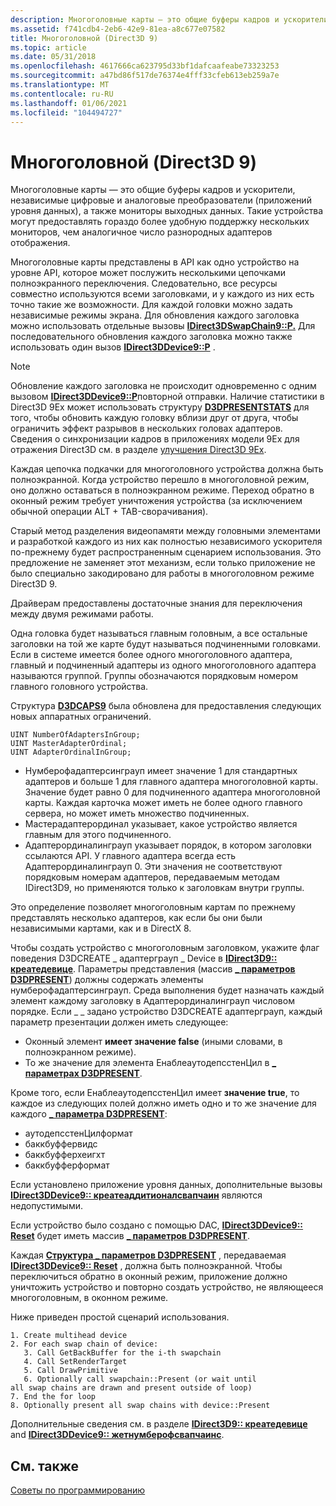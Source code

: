 ```yaml
---
description: Многоголовные карты — это общие буферы кадров и ускорители, независимые цифровые и аналоговые преобразователи (приложений уровня данных), а также мониторы выходных данных.
ms.assetid: f741cdb4-2eb6-42e9-81ea-a8c677e07582
title: Многоголовной (Direct3D 9)
ms.topic: article
ms.date: 05/31/2018
ms.openlocfilehash: 4617666ca623795d33bf1dafcaafeabe73323253
ms.sourcegitcommit: a47bd86f517de76374e4fff33cfeb613eb259a7e
ms.translationtype: MT
ms.contentlocale: ru-RU
ms.lasthandoff: 01/06/2021
ms.locfileid: "104494727"
---
```

# <a name="multihead-direct3d-9"></a>Многоголовной (Direct3D 9)

Многоголовные карты — это общие буферы кадров и ускорители, независимые цифровые и аналоговые преобразователи (приложений уровня данных), а также мониторы выходных данных. Такие устройства могут предоставлять гораздо более удобную поддержку нескольких мониторов, чем аналогичное число разнородных адаптеров отображения.

Многоголовные карты представлены в API как одно устройство на уровне API, которое может послужить несколькими цепочками полноэкранного переключения. Следовательно, все ресурсы совместно используются всеми заголовками, и у каждого из них есть точно такие же возможности. Для каждой головки можно задать независимые режимы экрана. Для обновления каждого заголовка можно использовать отдельные вызовы [**IDirect3DSwapChain9::P.**](/windows/desktop/api) Для последовательного обновления каждого заголовка можно также использовать один вызов [**IDirect3DDevice9::P**](/windows/win32/api/d3d9helper/nf-d3d9helper-idirect3ddevice9-present) .

> [!Note]  
> Обновление каждого заголовка не происходит одновременно с одним вызовом [**IDirect3DDevice9::P**](/windows/win32/api/d3d9helper/nf-d3d9helper-idirect3ddevice9-present)повторной отправки. Наличие статистики в Direct3D 9Ex может использовать структуру [**D3DPRESENTSTATS**](d3dpresentstats.md) для того, чтобы обновить каждую головку вблизи друг от друга, чтобы ограничить эффект разрывов в нескольких головах адаптеров. Сведения о синхронизации кадров в приложениях модели 9Ex для отражения Direct3D см. в разделе [улучшения Direct3D 9Ex](../direct3darticles/direct3d-9ex-improvements.md).

 

Каждая цепочка подкачки для многоголовного устройства должна быть полноэкранной. Когда устройство перешло в многоголовной режим, оно должно оставаться в полноэкранном режиме. Переход обратно в оконный режим требует уничтожения устройства (за исключением обычной операции ALT + TAB-сворачивания).

Старый метод разделения видеопамяти между головными элементами и разработкой каждого из них как полностью независимого ускорителя по-прежнему будет распространенным сценарием использования. Это предложение не заменяет этот механизм, если только приложение не было специально закодировано для работы в многоголовном режиме Direct3D 9.

Драйверам предоставлены достаточные знания для переключения между двумя режимами работы.

Одна головка будет называться главным головным, а все остальные заголовки на той же карте будут называться подчиненными головками. Если в системе имеется более одного многоголовного адаптера, главный и подчиненный адаптеры из одного многоголовного адаптера называются группой. Группы обозначаются порядковым номером главного головного устройства.

Структура [**D3DCAPS9**](/windows/desktop/api/D3D9Caps/ns-d3d9caps-d3dcaps9) была обновлена для предоставления следующих новых аппаратных ограничений.


```
UINT NumberOfAdaptersInGroup; 
UINT MasterAdapterOrdinal; 
UINT AdapterOrdinalInGroup;
```



-   Нумберофадаптерсинграуп имеет значение 1 для стандартных адаптеров и больше 1 для главного адаптера многоголовной карты. Значение будет равно 0 для подчиненного адаптера многоголовной карты. Каждая карточка может иметь не более одного главного сервера, но может иметь множество подчиненных.
-   Мастерадаптерординал указывает, какое устройство является главным для этого подчиненного.
-   Адаптерординалинграуп указывает порядок, в котором заголовки ссылаются API. У главного адаптера всегда есть Адаптерординалинграуп 0. Эти значения не соответствуют порядковым номерам адаптеров, передаваемым методам IDirect3D9, но применяются только к заголовкам внутри группы.

Это определение позволяет многоголовным картам по прежнему представлять несколько адаптеров, как если бы они были независимыми картами, как и в DirectX 8.

Чтобы создать устройство с многоголовным заголовком, укажите флаг поведения D3DCREATE \_ адаптерграуп \_ Device в [**IDirect3D9:: креатедевице**](/windows/desktop/api). Параметры представления (массив [**\_ параметров D3DPRESENT**](d3dpresent-parameters.md)) должны содержать элементы нумберофадаптерсинграуп. Среда выполнения будет назначать каждый элемент каждому заголовку в Адаптерординалинграуп числовом порядке. Если \_ \_ задано устройство D3DCREATE адаптерграуп, каждый параметр презентации должен иметь следующее:

-   Оконный элемент **имеет значение false** (иными словами, в полноэкранном режиме).
-   То же значение для элемента ЕнаблеаутодепсстенЦил в [**\_ параметрах D3DPRESENT**](d3dpresent-parameters.md).

Кроме того, если ЕнаблеаутодепсстенЦил имеет **значение true**, то каждое из следующих полей должно иметь одно и то же значение для каждого [**\_ параметра D3DPRESENT**](d3dpresent-parameters.md):

-   аутодепсстенЦилформат
-   баккбуффервидс
-   баккбуфферхеигхт
-   баккбуфферформат

Если установлено приложение уровня данных, дополнительные вызовы [**IDirect3DDevice9:: креатеаддитионалсвапчаин**](/windows/win32/api/d3d9helper/nf-d3d9helper-idirect3ddevice9-createadditionalswapchain) являются недопустимыми.

Если устройство было создано с помощью DAC, [**IDirect3DDevice9:: Reset**](/windows/win32/api/d3d9helper/nf-d3d9helper-idirect3ddevice9-reset) будет иметь массив [**\_ параметров D3DPRESENT**](d3dpresent-parameters.md).

Каждая [**Структура \_ параметров D3DPRESENT**](d3dpresent-parameters.md) , передаваемая [**IDirect3DDevice9:: Reset**](/windows/win32/api/d3d9helper/nf-d3d9helper-idirect3ddevice9-reset) , должна быть полноэкранной. Чтобы переключиться обратно в оконный режим, приложение должно уничтожить устройство и повторно создать устройство, не являющееся многоголовным, в оконном режиме.

Ниже приведен простой сценарий использования.


```
1. Create multihead device 
2. For each swap chain of device:
   3. Call GetBackBuffer for the i-th swapchain
   4. Call SetRenderTarget 
   5. Call DrawPrimitive 
   6. Optionally call swapchain::Present (or wait until 
all swap chains are drawn and present outside of loop)
7. End the for loop
8. Optionally present all swap chains with device::Present
```



Дополнительные сведения см. в разделе [**IDirect3D9:: креатедевице**](/windows/desktop/api) and [**IDirect3DDevice9:: жетнумберофсвапчаинс**](/windows/win32/api/d3d9helper/nf-d3d9helper-idirect3ddevice9-getnumberofswapchains).

## <a name="related-topics"></a>См. также

<dl> <dt>

[Советы по программированию](programming-tips.md)
</dt> </dl>

 

 
